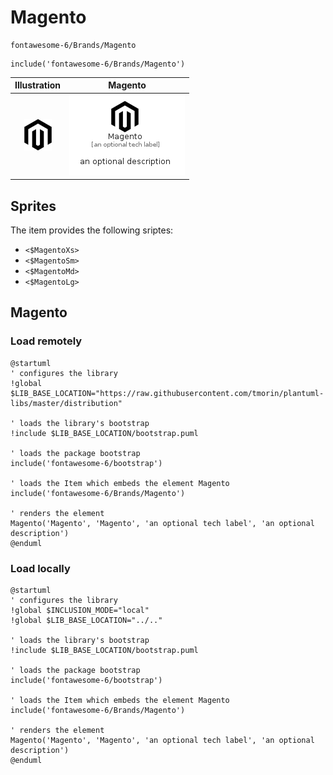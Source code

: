 # Magento


```text
fontawesome-6/Brands/Magento
```

```text
include('fontawesome-6/Brands/Magento')
```



| Illustration | Magento |
| :---: | :---: |
| ![illustration for Illustration](../../fontawesome-6/Brands/Magento.png) | ![illustration for Magento](../../fontawesome-6/Brands/Magento.Local.png) |



## Sprites
The item provides the following sriptes:

- `<$MagentoXs>`
- `<$MagentoSm>`
- `<$MagentoMd>`
- `<$MagentoLg>`





## Magento

### Load remotely
```plantuml
@startuml
' configures the library
!global $LIB_BASE_LOCATION="https://raw.githubusercontent.com/tmorin/plantuml-libs/master/distribution"

' loads the library's bootstrap
!include $LIB_BASE_LOCATION/bootstrap.puml

' loads the package bootstrap
include('fontawesome-6/bootstrap')

' loads the Item which embeds the element Magento
include('fontawesome-6/Brands/Magento')

' renders the element
Magento('Magento', 'Magento', 'an optional tech label', 'an optional description')
@enduml
```

### Load locally
```plantuml
@startuml
' configures the library
!global $INCLUSION_MODE="local"
!global $LIB_BASE_LOCATION="../.."

' loads the library's bootstrap
!include $LIB_BASE_LOCATION/bootstrap.puml

' loads the package bootstrap
include('fontawesome-6/bootstrap')

' loads the Item which embeds the element Magento
include('fontawesome-6/Brands/Magento')

' renders the element
Magento('Magento', 'Magento', 'an optional tech label', 'an optional description')
@enduml
```

